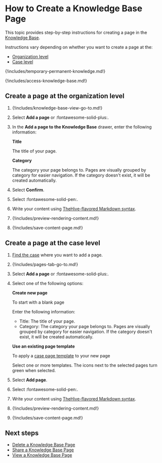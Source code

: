 # How to Create a Knowledge Base Page

This topic provides step-by-step instructions for creating a page in the [Knowledge Base](about-knowledge-base.md).

Instructions vary depending on whether you want to create a page at the: 

* [Organization level](#create-a-page-at-the-organization-level)  
* [Case level](#create-a-page-at-the-case-level)

{!includes/temporary-permanent-knowledge.md!}

{!includes/access-knowledge-base.md!}

## Create a page at the organization level

1. {!includes/knowledge-base-view-go-to.md!}

2. Select **Add a page** or :fontawesome-solid-plus:.

3. In the **Add a page to the Knowledge Base** drawer, enter the following information:

    **Title**

    The title of your page.

    **Category**

    The category your page belongs to. Pages are visually grouped by category for easier navigation. If the category doesn't exist, it will be created automatically.

4. Select **Confirm**.

5. Select :fontawesome-solid-pen:.

6. Write your content using [TheHive-flavored Markdown syntax](../thehive-flavored-markdown.md).

7. {!includes/preview-rendering-content.md!}

8. {!includes/save-content-page.md!}

## Create a page at the case level

1. [Find the case](../analyst-corner/cases/search-for-cases/find-a-case.md) where you want to add a page.

2. {!includes/pages-tab-go-to.md!}

3. Select **Add a page** or :fontawesome-solid-plus:.

4. Select one of the following options:

    **Create new page**
    
    To start with a blank page

    Enter the following information:

    * Title: The title of your page.
    * Category: The category your page belongs to. Pages are visually grouped by category for easier navigation. If the category doesn't exist, it will be created automatically.
    
    **Use an existing page template**
    
    To apply a [case page template](../organization/configure-organization/manage-templates/case-page-templates/about-case-page-templates.md) to your new page

    Select one or more templates. The icons next to the selected pages turn green when selected.

5. Select **Add page**.

6. Select :fontawesome-solid-pen:.

7. Write your content using [TheHive-flavored Markdown syntax](../thehive-flavored-markdown.md).

8. {!includes/preview-rendering-content.md!}

9. {!includes/save-content-page.md!}

<h2>Next steps</h2>

* [Delete a Knowledge Base Page](delete-a-knowledge-base-page.md)
* [Share a Knowledge Base Page](share-a-knowledge-base-page.md)
* [View a Knowledge Base Page](view-a-knowledge-base-page.md)